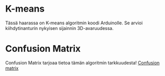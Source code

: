 # K-means

Tässä haarassa on K-means algoritmin koodi Arduinolle. 
Se arvioi kiihdytinanturin nykyisen sijainnin 3D-avaruudessa.
# Confusion Matrix

Confusion Matrix tarjoaa tietoa tämän algoritmin tarkkuudesta!
[Confusion matrix](https://user-images.githubusercontent.com/101668131/208823935-dcfcdc12-4cd6-4104-adb4-a2a1d8440ede.png)
